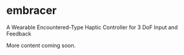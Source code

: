 # embracer
A Wearable Encountered-Type Haptic Controller for 3 DoF Input and Feedback

More content coming soon.
